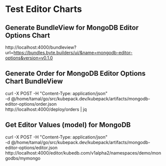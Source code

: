# Test Editor Charts

## Generate BundleView for MongoDB Editor Options Chart

http://localhost:4000/bundleview?url=https://bundles.byte.builders/ui/&name=mongodb-editor-options&version=v0.1.0

## Generate Order for MongoDB Editor Options Chart BundleView

curl -X POST -H "Content-Type: application/json" \
  -d @/home/tamal/go/src/kubepack.dev/kubepack/artifacts/mongodb-editor-options/order.json \
  http://localhost:4000/deploy/orders | jq

## Get Editor Values (model) for MongoDB

curl -X POST -H "Content-Type: application/json" \
  -d @/home/tamal/go/src/kubepack.dev/kubepack/artifacts/mongodb-editor-options/editor.json \
  http://localhost:4000/editor/kubedb.com/v1alpha2/namespaces/demo/mongodbs/mymongo
